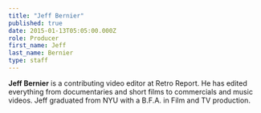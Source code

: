 ```yaml
---
title: "Jeff Bernier"
published: true
date: 2015-01-13T05:05:00.000Z
role: Producer
first_name: Jeff
last_name: Bernier
type: staff
---
```


**Jeff Bernier** is a contributing video editor at Retro Report. He has edited everything from documentaries and short films to commercials and music videos. Jeff graduated from NYU with a B.F.A. in Film and TV production.

